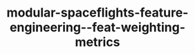 ---
schema: default
title: modular-spaceflights-feature-engineering--feat-weighting-metrics
organization: ResponsibleAIML
notes: type = kedro_datasets.pandas.parquet_dataset.ParquetDataset
resources:
  - name: modular-spaceflights-feature-engineering--feat-weighting-metrics
    url: 'https://github.com/ResponsibleAIML/django-kedro/tree/main/kedro-projects/demo-project-kedro/data/04_feature/feat_weighting_metrics.pq'
    format: pq
category:
  - 04-feature
maintainer: 
maintainer_email: 
project:
  - modular-spaceflights
preview: |
  
---